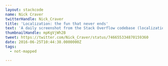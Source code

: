 ```yaml
---
layout: stackcode
name: Nick Craver
twitterHandle: Nick_Craver
title: 'Localization: the fun that never ends'
text: 'A daily screenshot from the Stack Overflow codebase (localization: the fun that never ends). '
thumbnailHandle: mpKgVjWh2B
tweet: https://twitter.com/Nick_Craver/status/746655334870159360
date: 2016-06-25T10:44:38.0000000Z
tags:
  - not-mapped

---
```

